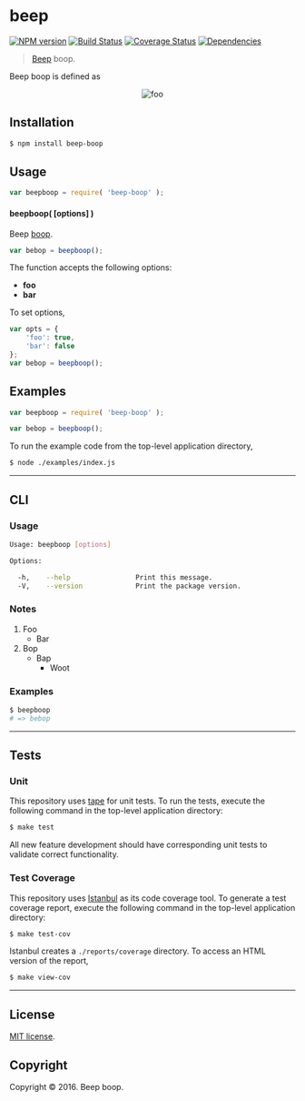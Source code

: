 beep
===
[![NPM version][npm-image]][npm-url] [![Build Status][build-image]][build-url] [![Coverage Status][coverage-image]][coverage-url] [![Dependencies][dependencies-image]][dependencies-url]

> [Beep][beep] boop.

<!-- <intro> -->

Beep boop is defined as

<!-- <equation class="equation" label="eq:afoo" align="center" raw="x = y" alt="foo"> -->

<div class="equation" align="center" data-raw-text="x = y" data-equation="eq:foo">
    <img src="./docs/img/foo.svg" alt="foo">
    <br>
</div>

<!-- </equation> -->

<!-- </intro> -->


<!-- <installation> -->

## Installation

``` bash
$ npm install beep-boop
```

<!-- </installation> -->


<!-- <usage> -->

## Usage

``` javascript
var beepboop = require( 'beep-boop' );
```

<a name="beepboop"></a>
#### beepboop( \[options\] )

Beep [boop][boop].

``` javascript
var bebop = beepboop();
```

The function accepts the following options:

* __foo__
* __bar__

To set options,

``` javascript
var opts = {
    'foo': true,
    'bar': false
};
var bebop = beepboop();
```

<!-- </usage> -->


<!-- <examples> -->

## Examples

``` javascript
var beepboop = require( 'beep-boop' );

var bebop = beepboop();
```

To run the example code from the top-level application directory,

``` bash
$ node ./examples/index.js
```

<!-- </examples> -->


<!-- <cli> -->

---

## CLI

<!-- <usage> -->

### Usage

``` bash
Usage: beepboop [options]

Options:

  -h,    --help                Print this message.
  -V,    --version             Print the package version.
```

<!-- </usage> -->


<!-- <notes> -->

### Notes

1. Foo
   * Bar
2. Bop
   * Bap
     - Woot

<!-- </notes> -->

<!-- <examples> -->

### Examples

``` bash
$ beepboop
# => bebop
```

<!-- </examples> -->

<!-- </cli> -->


<!-- <tests> -->

---

## Tests

### Unit

This repository uses [tape][tape] for unit tests. To run the tests, execute the following command in the top-level application directory:

``` bash
$ make test
```

All new feature development should have corresponding unit tests to validate correct functionality.


### Test Coverage

This repository uses [Istanbul][istanbul] as its code coverage tool. To generate a test coverage report, execute the following command in the top-level application directory:

``` bash
$ make test-cov
```

Istanbul creates a `./reports/coverage` directory. To access an HTML version of the report,

``` bash
$ make view-cov
```

<!-- </tests> -->


<!-- <license> -->

---

## License

[MIT license](http://opensource.org/licenses/MIT).


## Copyright

Copyright &copy; 2016. Beep boop.

<!-- </license> -->


<!-- <links> -->

[npm-image]: http://img.shields.io/npm/v/remark-plain-text.svg
[npm-url]: https://npmjs.org/package/remark-plain-text

[build-image]: http://img.shields.io/travis/kgryte/remark-plain-text/master.svg
[build-url]: https://travis-ci.org/kgryte/remark-plain-text

[coverage-image]: https://img.shields.io/codecov/c/github/kgryte/remark-plain-text/master.svg
[coverage-url]: https://codecov.io/github/kgryte/remark-plain-text?branch=master

[dependencies-image]: http://img.shields.io/david/kgryte/remark-plain-text.svg
[dependencies-url]: https://david-dm.org/kgryte/remark-plain-text

[dev-dependencies-image]: http://img.shields.io/david/dev/kgryte/remark-plain-text.svg
[dev-dependencies-url]: https://david-dm.org/dev/kgryte/remark-plain-text

[github-issues-image]: http://img.shields.io/github/issues/kgryte/remark-plain-text.svg
[github-issues-url]: https://github.com/kgryte/remark-plain-text/issues

[tape]: https://github.com/substack/tape
[istanbul]: https://github.com/gotwarlost/istanbul

[beep]: beep
[boop]: boop

<!-- </links> -->
